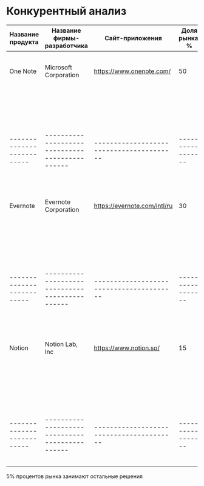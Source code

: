 # Конкурентный анализ

| Название продукта          | Название фирмы-разработчика                    | Сайт-приложения                          | Доля рынка, %     | Цена                                                                               | Поддерживаемые платформы           |
|----------------------------|------------------------------------------------|------------------------------------------|-------------------|------------------------------------------------------------------------------------|------------------------------------|
| One Note                   | Microsoft Corporation                          | https://www.onenote.com/                 | 50                | Бесплатно, но для премиум фич требуется подписка Office 365                        | Windows (desktop, планшет),        |
|                            |                                                |                                          |                   |                                                                                    | Apple (macOS, iPad, iPhone),       |
|                            |                                                |                                          |                   |                                                                                    | Android, Web                       |
| -------------------------- | ---------------------------------------------- | ---------------------------------------- | ----------------- | ---------------------------------------------------------------------------------- | ---------------------------------- |
| Evernote                   | Evernote Corporation                           | https://evernote.com/intl/ru             | 30                | Есть варианты Free, Personal, Professional (месячная подписка $9.99)               | Windows (desktop),                 |
|                            |                                                |                                          |                   |                                                                                    | Apple (macOS, iPad, iPhone),       |
|                            |                                                |                                          |                   |                                                                                    | Android, Web                       |
| -------------------------- | ---------------------------------------------- | ---------------------------------------- | ----------------- | ---------------------------------------------------------------------------------- | ---------------------------------- |
| Notion                     | Notion Lab, Inc                                | https://www.notion.so/                   | 15                | Free для частных пользователей, подписки для команд Plus, Business,  Enterprise    | Windows (desktop),                 |
|                            |                                                |                                          |                   |                                                                                    | Apple (macOS, iPad, iPhone),       |
|                            |                                                |                                          |                   |                                                                                    | Android                            |
| -------------------------- | ---------------------------------------------- | ---------------------------------------- | ----------------- | ---------------------------------------------------------------------------------- | ---------------------------------- |

5% процентов рынка занимают остальные решения

